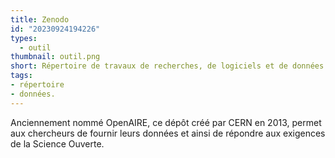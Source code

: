 ```yaml
---
title: Zenodo
id: "20230924194226"
types:
  - outil
thumbnail: outil.png
short: Répertoire de travaux de recherches, de logiciels et de données
tags:
- répertoire
- données.
---
```


Anciennement nommé OpenAIRE, ce dépôt créé par CERN en 2013, permet aux chercheurs de fournir leurs données et ainsi de répondre aux exigences de la Science Ouverte.